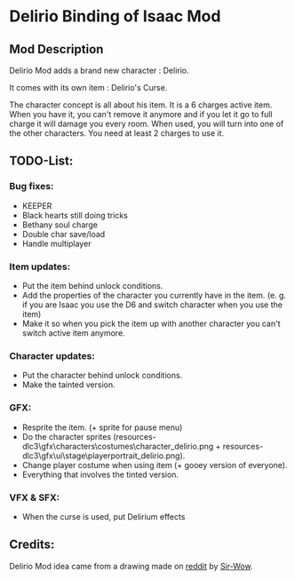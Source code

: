 # Delirio Binding of Isaac Mod

## Mod Description

Delirio Mod adds a brand new character : Delirio.

It comes with its own item : Delirio's Curse.

The character concept is all about his item. It is a 6 charges active item. When you have it, you can't remove it anymore and if you let it go to full charge it will damage you every room. When used, you will turn into one of the other characters. You need at least 2 charges to use it.

## TODO-List:

### Bug fixes:

- KEEPER
- Black hearts still doing tricks
- Bethany soul charge
- Double char save/load
- Handle multiplayer

### Item updates:

- Put the item behind unlock conditions.
- Add the properties of the character you currently have in the item. (e. g. if you are Isaac you use the D6 and switch character when you use the item)
- Make it so when you pick the item up with another character you can't switch active item anymore.

### Character updates:

- Put the character behind unlock conditions.
- Make the tainted version.

### GFX:

- Resprite the item. (+ sprite for pause menu)
- Do the character sprites (resources-dlc3\gfx\characters\costumes\character_delirio.png + resources-dlc3\gfx\ui\stage\playerportrait_delirio.png).
- Change player costume when using item (+ gooey version of everyone).
- Everything that involves the tinted version.

### VFX & SFX:

- When the curse is used, put Delirium effects

## Credits:

Delirio Mod idea came from a drawing made on [reddit](https://www.reddit.com/r/bindingofisaac/comments/ol0zps/i_give_you_delierio_the_delirium_goop_that_wanted/) by [Sir-Wow](https://www.reddit.com/user/Sir-Wow/).